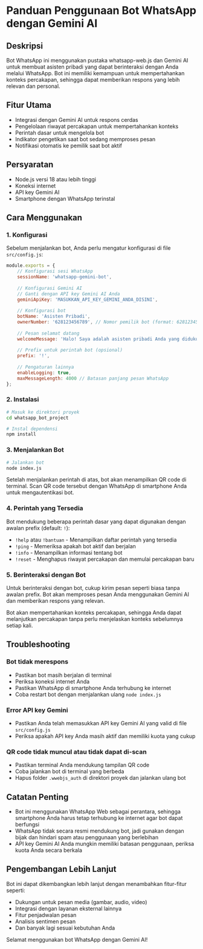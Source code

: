 # Panduan Penggunaan Bot WhatsApp dengan Gemini AI

## Deskripsi
Bot WhatsApp ini menggunakan pustaka whatsapp-web.js dan Gemini AI untuk membuat asisten pribadi yang dapat berinteraksi dengan Anda melalui WhatsApp. Bot ini memiliki kemampuan untuk mempertahankan konteks percakapan, sehingga dapat memberikan respons yang lebih relevan dan personal.

## Fitur Utama
- Integrasi dengan Gemini AI untuk respons cerdas
- Pengelolaan riwayat percakapan untuk mempertahankan konteks
- Perintah dasar untuk mengelola bot
- Indikator pengetikan saat bot sedang memproses pesan
- Notifikasi otomatis ke pemilik saat bot aktif

## Persyaratan
- Node.js versi 18 atau lebih tinggi
- Koneksi internet
- API key Gemini AI
- Smartphone dengan WhatsApp terinstal

## Cara Menggunakan

### 1. Konfigurasi
Sebelum menjalankan bot, Anda perlu mengatur konfigurasi di file `src/config.js`:

```javascript
module.exports = {
    // Konfigurasi sesi WhatsApp
    sessionName: 'whatsapp-gemini-bot',
    
    // Konfigurasi Gemini AI
    // Ganti dengan API key Gemini AI Anda
    geminiApiKey: 'MASUKKAN_API_KEY_GEMINI_ANDA_DISINI',
    
    // Konfigurasi bot
    botName: 'Asisten Pribadi',
    ownerNumber: '628123456789', // Nomor pemilik bot (format: 62812345678)
    
    // Pesan selamat datang
    welcomeMessage: 'Halo! Saya adalah asisten pribadi Anda yang didukung oleh Gemini AI. Apa yang dapat saya bantu hari ini?',
    
    // Prefix untuk perintah bot (opsional)
    prefix: '!',
    
    // Pengaturan lainnya
    enableLogging: true,
    maxMessageLength: 4000 // Batasan panjang pesan WhatsApp
};
```

### 2. Instalasi
```bash
# Masuk ke direktori proyek
cd whatsapp_bot_project

# Instal dependensi
npm install
```

### 3. Menjalankan Bot
```bash
# Jalankan bot
node index.js
```

Setelah menjalankan perintah di atas, bot akan menampilkan QR code di terminal. Scan QR code tersebut dengan WhatsApp di smartphone Anda untuk mengautentikasi bot.

### 4. Perintah yang Tersedia
Bot mendukung beberapa perintah dasar yang dapat digunakan dengan awalan prefix (default: `!`):

- `!help` atau `!bantuan` - Menampilkan daftar perintah yang tersedia
- `!ping` - Memeriksa apakah bot aktif dan berjalan
- `!info` - Menampilkan informasi tentang bot
- `!reset` - Menghapus riwayat percakapan dan memulai percakapan baru

### 5. Berinteraksi dengan Bot
Untuk berinteraksi dengan bot, cukup kirim pesan seperti biasa tanpa awalan prefix. Bot akan memproses pesan Anda menggunakan Gemini AI dan memberikan respons yang relevan.

Bot akan mempertahankan konteks percakapan, sehingga Anda dapat melanjutkan percakapan tanpa perlu menjelaskan konteks sebelumnya setiap kali.

## Troubleshooting

### Bot tidak merespons
- Pastikan bot masih berjalan di terminal
- Periksa koneksi internet Anda
- Pastikan WhatsApp di smartphone Anda terhubung ke internet
- Coba restart bot dengan menjalankan ulang `node index.js`

### Error API key Gemini
- Pastikan Anda telah memasukkan API key Gemini AI yang valid di file `src/config.js`
- Periksa apakah API key Anda masih aktif dan memiliki kuota yang cukup

### QR code tidak muncul atau tidak dapat di-scan
- Pastikan terminal Anda mendukung tampilan QR code
- Coba jalankan bot di terminal yang berbeda
- Hapus folder `.wwebjs_auth` di direktori proyek dan jalankan ulang bot

## Catatan Penting
- Bot ini menggunakan WhatsApp Web sebagai perantara, sehingga smartphone Anda harus tetap terhubung ke internet agar bot dapat berfungsi
- WhatsApp tidak secara resmi mendukung bot, jadi gunakan dengan bijak dan hindari spam atau penggunaan yang berlebihan
- API key Gemini AI Anda mungkin memiliki batasan penggunaan, periksa kuota Anda secara berkala

## Pengembangan Lebih Lanjut
Bot ini dapat dikembangkan lebih lanjut dengan menambahkan fitur-fitur seperti:
- Dukungan untuk pesan media (gambar, audio, video)
- Integrasi dengan layanan eksternal lainnya
- Fitur penjadwalan pesan
- Analisis sentimen pesan
- Dan banyak lagi sesuai kebutuhan Anda

Selamat menggunakan bot WhatsApp dengan Gemini AI!
